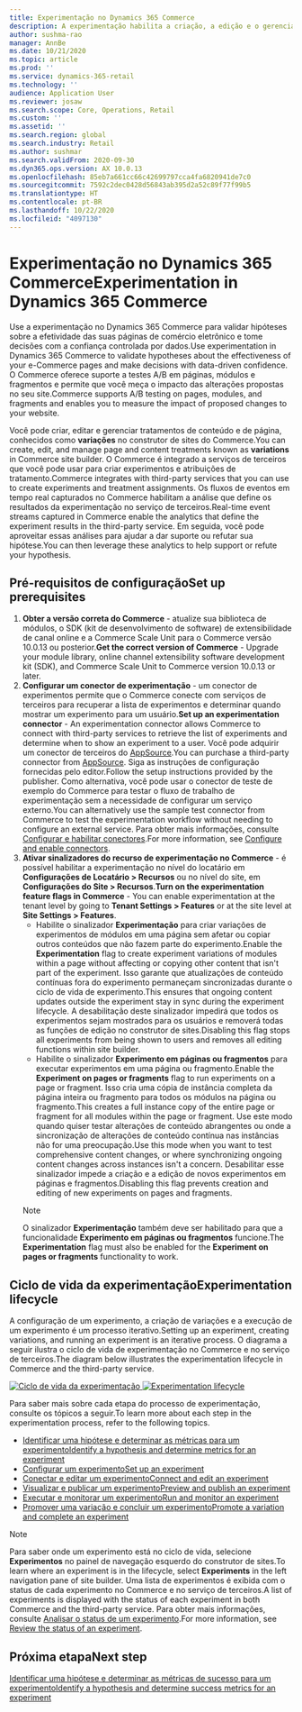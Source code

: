 ```yaml
---
title: Experimentação no Dynamics 365 Commerce
description: A experimentação habilita a criação, a edição e o gerenciamento do layout de página e dos tratamentos de conteúdo no construtor de sites. O suporte de experimentação de ponta a ponta é habilitado para páginas e entidades de comércio eletrônico em uma página.
author: sushma-rao
manager: AnnBe
ms.date: 10/21/2020
ms.topic: article
ms.prod: ''
ms.service: dynamics-365-retail
ms.technology: ''
audience: Application User
ms.reviewer: josaw
ms.search.scope: Core, Operations, Retail
ms.custom: ''
ms.assetid: ''
ms.search.region: global
ms.search.industry: Retail
ms.author: sushmar
ms.search.validFrom: 2020-09-30
ms.dyn365.ops.version: AX 10.0.13
ms.openlocfilehash: 85eb7a661cc66c42699797cca4fa6820941de7c0
ms.sourcegitcommit: 7592c2dec0428d56843ab395d2a52c89f77f99b5
ms.translationtype: HT
ms.contentlocale: pt-BR
ms.lasthandoff: 10/22/2020
ms.locfileid: "4097130"
---
```

# <a name="experimentation-in-dynamics-365-commerce"></a><span data-ttu-id="4dba2-104">Experimentação no Dynamics 365 Commerce</span><span class="sxs-lookup"><span data-stu-id="4dba2-104">Experimentation in Dynamics 365 Commerce</span></span>
<span data-ttu-id="4dba2-105">Use a experimentação no Dynamics 365 Commerce para validar hipóteses sobre a efetividade das suas páginas de comércio eletrônico e tome decisões com a confiança controlada por dados.</span><span class="sxs-lookup"><span data-stu-id="4dba2-105">Use experimentation in Dynamics 365 Commerce to validate hypotheses about the effectiveness of your e-Commerce pages and make decisions with data-driven confidence.</span></span> <span data-ttu-id="4dba2-106">O Commerce oferece suporte a testes A/B em páginas, módulos e fragmentos e permite que você meça o impacto das alterações propostas no seu site.</span><span class="sxs-lookup"><span data-stu-id="4dba2-106">Commerce supports A/B testing on pages, modules, and fragments and enables you to measure the impact of proposed changes to your website.</span></span>

<span data-ttu-id="4dba2-107">Você pode criar, editar e gerenciar tratamentos de conteúdo e de página, conhecidos como **variações** no construtor de sites do Commerce.</span><span class="sxs-lookup"><span data-stu-id="4dba2-107">You can create, edit, and manage page and content treatments known as **variations** in Commerce site builder.</span></span> <span data-ttu-id="4dba2-108">O Commerce é integrado a serviços de terceiros que você pode usar para criar experimentos e atribuições de tratamento.</span><span class="sxs-lookup"><span data-stu-id="4dba2-108">Commerce integrates with third-party services that you can use to create experiments and treatment assignments.</span></span> <span data-ttu-id="4dba2-109">Os fluxos de eventos em tempo real capturados no Commerce habilitam a análise que define os resultados da experimentação no serviço de terceiros.</span><span class="sxs-lookup"><span data-stu-id="4dba2-109">Real-time event streams captured in Commerce enable the analytics that define the experiment results in the third-party service.</span></span> <span data-ttu-id="4dba2-110">Em seguida, você pode aproveitar essas análises para ajudar a dar suporte ou refutar sua hipótese.</span><span class="sxs-lookup"><span data-stu-id="4dba2-110">You can then leverage these analytics to help support or refute your hypothesis.</span></span>

## <a name="set-up-prerequisites"></a><span data-ttu-id="4dba2-111">Pré-requisitos de configuração</span><span class="sxs-lookup"><span data-stu-id="4dba2-111">Set up prerequisites</span></span>
1. <span data-ttu-id="4dba2-112">**Obter a versão correta do Commerce** - atualize sua biblioteca de módulos, o SDK (kit de desenvolvimento de software) de extensibilidade de canal online e a Commerce Scale Unit para o Commerce versão 10.0.13 ou posterior.</span><span class="sxs-lookup"><span data-stu-id="4dba2-112">**Get the correct version of Commerce** - Upgrade your module library, online channel extensibility software development kit (SDK), and Commerce Scale Unit to Commerce version 10.0.13 or later.</span></span>
1. <span data-ttu-id="4dba2-113">**Configurar um conector de experimentação** - um conector de experimentos permite que o Commerce conecte com serviços de terceiros para recuperar a lista de experimentos e determinar quando mostrar um experimento para um usuário.</span><span class="sxs-lookup"><span data-stu-id="4dba2-113">**Set up an experimentation connector** - An experimentation connector allows Commerce to connect with third-party services to retrieve the list of experiments and determine when to show an experiment to a user.</span></span> <span data-ttu-id="4dba2-114">Você pode adquirir um conector de terceiros do [AppSource](https://appsource.microsoft.com).</span><span class="sxs-lookup"><span data-stu-id="4dba2-114">You can purchase a third-party connector from [AppSource](https://appsource.microsoft.com).</span></span> <span data-ttu-id="4dba2-115">Siga as instruções de configuração fornecidas pelo editor.</span><span class="sxs-lookup"><span data-stu-id="4dba2-115">Follow the setup instructions provided by the publisher.</span></span> <span data-ttu-id="4dba2-116">Como alternativa, você pode usar o conector de teste de exemplo do Commerce para testar o fluxo de trabalho de experimentação sem a necessidade de configurar um serviço externo.</span><span class="sxs-lookup"><span data-stu-id="4dba2-116">You can alternatively use the sample test connector from Commerce to test the experimentation workflow without needing to configure an external service.</span></span> <span data-ttu-id="4dba2-117">Para obter mais informações, consulte [Configurar e habilitar conectores](e-commerce-extensibility/connectors.md).</span><span class="sxs-lookup"><span data-stu-id="4dba2-117">For more information, see [Configure and enable connectors](e-commerce-extensibility/connectors.md).</span></span> 
1. <span data-ttu-id="4dba2-118">**Ativar sinalizadores do recurso de experimentação no Commerce** - é possível habilitar a experimentação no nível do locatário em **Configurações de Locatário > Recursos** ou no nível do site, em **Configurações do Site > Recursos**.</span><span class="sxs-lookup"><span data-stu-id="4dba2-118">**Turn on the experimentation feature flags in Commerce** - You can enable experimentation at the tenant level by going to **Tenant Settings > Features** or at the site level at **Site Settings > Features**.</span></span>
    - <span data-ttu-id="4dba2-119">Habilite o sinalizador **Experimentação** para criar variações de experimentos de módulos em uma página sem afetar ou copiar outros conteúdos que não fazem parte do experimento.</span><span class="sxs-lookup"><span data-stu-id="4dba2-119">Enable the **Experimentation** flag to create experiment variations of modules within a page without affecting or copying other content that isn't part of the experiment.</span></span> <span data-ttu-id="4dba2-120">Isso garante que atualizações de conteúdo contínuas fora do experimento permaneçam sincronizadas durante o ciclo de vida de experimento.</span><span class="sxs-lookup"><span data-stu-id="4dba2-120">This ensures that ongoing content updates outside the experiment stay in sync during the experiment lifecycle.</span></span> <span data-ttu-id="4dba2-121">A desabilitação deste sinalizador impedirá que todos os experimentos sejam mostrados para os usuários e removerá todas as funções de edição no construtor de sites.</span><span class="sxs-lookup"><span data-stu-id="4dba2-121">Disabling this flag stops all experiments from being shown to users and removes all editing functions within site builder.</span></span>
    - <span data-ttu-id="4dba2-122">Habilite o sinalizador **Experimento em páginas ou fragmentos** para executar experimentos em uma página ou fragmento.</span><span class="sxs-lookup"><span data-stu-id="4dba2-122">Enable the **Experiment on pages or fragments** flag to run experiments on a page or fragment.</span></span> <span data-ttu-id="4dba2-123">Isso cria uma cópia de instância completa da página inteira ou fragmento para todos os módulos na página ou fragmento.</span><span class="sxs-lookup"><span data-stu-id="4dba2-123">This creates a full instance copy of the entire page or fragment for all modules within the page or fragment.</span></span> <span data-ttu-id="4dba2-124">Use este modo quando quiser testar alterações de conteúdo abrangentes ou onde a sincronização de alterações de conteúdo contínua nas instâncias não for uma preocupação.</span><span class="sxs-lookup"><span data-stu-id="4dba2-124">Use this mode when you want to test comprehensive content changes, or where synchronizing ongoing content changes across instances isn't a concern.</span></span> <span data-ttu-id="4dba2-125">Desabilitar esse sinalizador impede a criação e a edição de novos experimentos em páginas e fragmentos.</span><span class="sxs-lookup"><span data-stu-id="4dba2-125">Disabling this flag prevents creation and editing of new experiments on pages and fragments.</span></span>
    > [!NOTE]
    > <span data-ttu-id="4dba2-126">O sinalizador **Experimentação** também deve ser habilitado para que a funcionalidade **Experimento em páginas ou fragmentos** funcione.</span><span class="sxs-lookup"><span data-stu-id="4dba2-126">The **Experimentation** flag must also be enabled for the **Experiment on pages or fragments** functionality to work.</span></span>
    
## <a name="experimentation-lifecycle"></a><span data-ttu-id="4dba2-127">Ciclo de vida da experimentação</span><span class="sxs-lookup"><span data-stu-id="4dba2-127">Experimentation lifecycle</span></span>
<span data-ttu-id="4dba2-128">A configuração de um experimento, a criação de variações e a execução de um experimento é um processo iterativo.</span><span class="sxs-lookup"><span data-stu-id="4dba2-128">Setting up an experiment, creating variations, and running an experiment is an iterative process.</span></span> <span data-ttu-id="4dba2-129">O diagrama a seguir ilustra o ciclo de vida de experimentação no Commerce e no serviço de terceiros.</span><span class="sxs-lookup"><span data-stu-id="4dba2-129">The diagram below illustrates the experimentation lifecycle in Commerce and the third-party service.</span></span> 

<span data-ttu-id="4dba2-130">[ ![Ciclo de vida da experimentação](./media/experimentation_lifecycle.svg) ](./media/experimentation_lifecycle.svg#lightbox)</span><span class="sxs-lookup"><span data-stu-id="4dba2-130">[ ![Experimentation lifecycle](./media/experimentation_lifecycle.svg) ](./media/experimentation_lifecycle.svg#lightbox)</span></span>

<span data-ttu-id="4dba2-131">Para saber mais sobre cada etapa do processo de experimentação, consulte os tópicos a seguir.</span><span class="sxs-lookup"><span data-stu-id="4dba2-131">To learn more about each step in the experimentation process, refer to the following topics.</span></span>
- [<span data-ttu-id="4dba2-132">Identificar uma hipótese e determinar as métricas para um experimento</span><span class="sxs-lookup"><span data-stu-id="4dba2-132">Identify a hypothesis and determine metrics for an experiment</span></span>](experimentation-identify.md)
- [<span data-ttu-id="4dba2-133">Configurar um experimento</span><span class="sxs-lookup"><span data-stu-id="4dba2-133">Set up an experiment</span></span>](experimentation-setup.md)
- [<span data-ttu-id="4dba2-134">Conectar e editar um experimento</span><span class="sxs-lookup"><span data-stu-id="4dba2-134">Connect and edit an experiment</span></span>](experimentation-connect-edit.md)
- [<span data-ttu-id="4dba2-135">Visualizar e publicar um experimento</span><span class="sxs-lookup"><span data-stu-id="4dba2-135">Preview and publish an experiment</span></span>](experimentation-preview-publish.md)
- [<span data-ttu-id="4dba2-136">Executar e monitorar um experimento</span><span class="sxs-lookup"><span data-stu-id="4dba2-136">Run and monitor an experiment</span></span>](experimentation-run-monitor.md)
- [<span data-ttu-id="4dba2-137">Promover uma variação e concluir um experimento</span><span class="sxs-lookup"><span data-stu-id="4dba2-137">Promote a variation and complete an experiment</span></span>](experimentation-review-complete.md)

> [!NOTE]
> <span data-ttu-id="4dba2-138">Para saber onde um experimento está no ciclo de vida, selecione **Experimentos** no painel de navegação esquerdo do construtor de sites.</span><span class="sxs-lookup"><span data-stu-id="4dba2-138">To learn where an experiment is in the lifecycle, select **Experiments** in the left navigation pane of site builder.</span></span> <span data-ttu-id="4dba2-139">Uma lista de experimentos é exibida com o status de cada experimento no Commerce e no serviço de terceiros.</span><span class="sxs-lookup"><span data-stu-id="4dba2-139">A list of experiments is displayed with the status of each experiment in both Commerce and the third-party service.</span></span> <span data-ttu-id="4dba2-140">Para obter mais informações, consulte [Analisar o status de um experimento](experimentation-status.md).</span><span class="sxs-lookup"><span data-stu-id="4dba2-140">For more information, see [Review the status of an experiment](experimentation-status.md).</span></span>

## <a name="next-step"></a><span data-ttu-id="4dba2-141">Próxima etapa</span><span class="sxs-lookup"><span data-stu-id="4dba2-141">Next step</span></span>
[<span data-ttu-id="4dba2-142">Identificar uma hipótese e determinar as métricas de sucesso para um experimento</span><span class="sxs-lookup"><span data-stu-id="4dba2-142">Identify a hypothesis and determine success metrics for an experiment</span></span>](experimentation-identify.md) 
